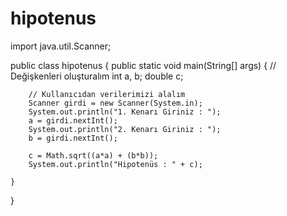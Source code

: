 # hipotenus

import java.util.Scanner;

public class hipotenus {
    public static void main(String[] args) {
        // Değişkenleri oluşturalım
        int a, b;
        double c;

        // Kullanıcıdan verilerimizi alalım
        Scanner girdi = new Scanner(System.in);
        System.out.println("1. Kenarı Giriniz : ");
        a = girdi.nextInt();
        System.out.println("2. Kenarı Giriniz : ");
        b = girdi.nextInt();

        c = Math.sqrt((a*a) + (b*b));
        System.out.println("Hipotenüs : " + c);

    }
}
